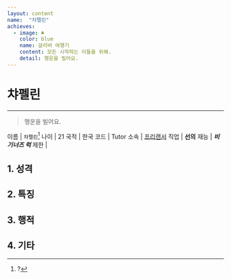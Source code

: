 ```yaml
---
layout: content
name:  "챠펠린"
achieves:
  - image: ♣
    color: blue
    name: 걸리버 여행기
    content: 모든 시작하는 이들을 위해.
    detail: 행운을 빌어요.
---
```

# 챠펠린
---
>  행운을 빌어요.

이름 | `챠펠린`[^name]
나이 | 21
국적 | 한국
코드 | Tutor
소속 | [프리랜서](../../influence/free)
직업 | **선의**
재능 | ***비기너즈 럭***
제한 |

## 1. 성격

## 2. 특징


## 3. 행적


## 4. 기타

[^name]: ?
